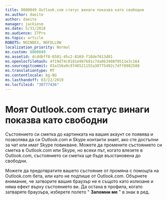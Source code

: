 ```yaml
---
title: 8000049 Outlook.com статус винаги показва като свободни
ms.author: daeite
author: daeite
manager: jackiesm
ms.date: 5/31/2018
ms.audience: ITPro
ms.topic: article
ROBOTS: NOINDEX, NOFOLLOW
localization_priority: Normal
ms.custom: 8000049
ms.assetid: dcddbff8-6501-45c2-8169-f18de7613d81
ms.openlocfilehash: 4f19d74c0181e987691c7da0b3408f0511e3c164
ms.sourcegitcommit: 03a156a9c9740521155a30775492c7dff0982588
ms.translationtype: MT
ms.contentlocale: bg-BG
ms.lasthandoff: 03/22/2019
ms.locfileid: "30777436"
---
```

# <a name="my-outlookcom-status-always-shows-as-available"></a>Моят Outlook.com статус винаги показва като свободни

Състоянието си сметка до картинката на вашия акаунт се появява и позволява да си Outlook.com и Skype контакти знаят, ако сте достъпни за чат или имат Skype повикване. Можете да промените състоянието си сметка в Outlook.com или Skype, но всеки път, когато влезете в Outlook.com, състоянието си сметка ще бъде възстановена до свободни.
  
Можете да предотвратите вашето състояние от промяна с помощта на Outlook.com бета, или като не подпише от Outlook.com. Обърнете внимание, че затворите вашия браузър не е същото като излизане и няма ефект върху състоянието ви. Да остана в профила, когато затваряте браузъра, изберете полето " **Запомни ме** " в знак в ред. 
  

